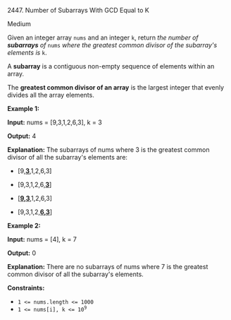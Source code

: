 2447\. Number of Subarrays With GCD Equal to K

Medium

Given an integer array `nums` and an integer `k`, return _the number of **subarrays** of_ `nums` _where the greatest common divisor of the subarray's elements is_ `k`.

A **subarray** is a contiguous non-empty sequence of elements within an array.

The **greatest common divisor of an array** is the largest integer that evenly divides all the array elements.

**Example 1:**

**Input:** nums = [9,3,1,2,6,3], k = 3

**Output:** 4

**Explanation:** The subarrays of nums where 3 is the greatest common divisor of all the subarray's elements are:

- [9,<ins>**3**</ins>,1,2,6,3] 
 
- [9,3,1,2,6,<ins>**3**</ins>] 
 
- [<ins>**9,3**</ins>,1,2,6,3] 
 
- [9,3,1,2,<ins>**6,3**</ins>]

**Example 2:**

**Input:** nums = [4], k = 7

**Output:** 0

**Explanation:** There are no subarrays of nums where 7 is the greatest common divisor of all the subarray's elements.

**Constraints:**

*   `1 <= nums.length <= 1000`
*   <code>1 <= nums[i], k <= 10<sup>9</sup></code>